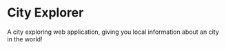 # City Explorer

A city exploring web application, giving you local information about an city in the world!
